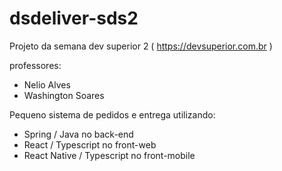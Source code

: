 # dsdeliver-sds2

Projeto da semana dev superior 2 ( https://devsuperior.com.br )

professores:

* Nelio Alves
* Washington Soares

Pequeno sistema de pedidos e entrega utilizando:

* Spring / Java no back-end
* React / Typescript no front-web
* React Native / Typescript no front-mobile
